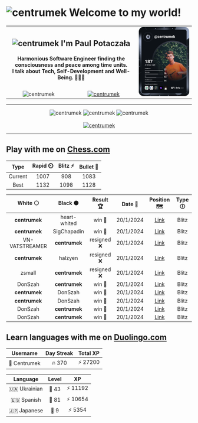 <h1>
  <img
    src="https://emojis.slackmojis.com/emojis/images/1531849430/4246/blob-sunglasses.gif"
    width="30"
    alt="centrumek"
  />
  Welcome to my world!
</h1>

<table>
  <tbody>
    <tr>
      <td align="center" width="70%" colspan="2">
        <h2>
          <img
            src="https://raw.githubusercontent.com/MartinHeinz/MartinHeinz/master/wave.gif"
            width="30px"
            alt="centrumek"
          />
          I'm Paul Potaczała
        </h2>
        <h4>
          Harmonious Software Engineer finding the consciousness and peace among time units.
          <br/>
          I talk about Tech, Self-Development and Well-Being. 🌿🧘🚀
        </h4>
      </td>
      <td width="30%" rowspan="2">
        <a href="https://app.daily.dev/centrumek">
          <img
            src="./devcard.svg"
            alt="centrumek"
          />
        </a>
      </td>
    </tr>
    <tr align="center">
      <td>
        <img
          src="https://komarev.com/ghpvc/?username=centrumek&label=visitors&color=0e75b6&style=flat"
          alt="centrumek"
        >
      </td>
      <td>
        <a href="https://stackoverflow.com/users/14496012/centrumek">
          <img
            src="https://stackoverflow.com/users/flair/14496012.png?theme=dark"
            alt="centrumek"
          >
        </a>
      </td>
    </tr>
  </tbody>
</table>

---
<div align="center">
  <img 
    src="https://github-readme-stats.vercel.app/api?username=centrumek&show_icons=true&count_private=true&theme=dark&hide_border=true&hide=issues,contribs&bg_color=00000000"
    alt="centrumek"
  />
  <img
    src="https://github-readme-stats.vercel.app/api/top-langs/?username=centrumek&layout=compact&hide_border=true&theme=dark&bg_color=00000000&langs_count=6&exclude_repo=air-statistic-app"
    alt="centrumek"
  />
  <img 
    src="https://github-readme-streak-stats.herokuapp.com?user=centrumek&theme=dark&hide_border=true&background=FFFFFF00"
    alt="centrumek"
  />
  <br/>
  <br/>
  <a href="https://www.buymeacoffee.com/centrumek">
    <img
      src="https://cdn.buymeacoffee.com/buttons/v2/default-orange.png"
      height="50"
      width="210"
      alt="centrumek"
    />
  </a>
</div>

---

## Play with me on [Chess.com](https://www.chess.com/member/centrumek)

<div align="center">
<!--START_SECTION:chessStats-->
<!-- Automatically generated with https://github.com/Balastrong/chess-stats-action -->

| Type | Rapid ⏲️ | Blitz ⚡ | Bullet 🔫 |
|:---:|:---:|:---:|:---:|
| Current | 1007 | 908 | 1083 |
| Best | 1132 | 1098 | 1128 |

| White ⚪ | Black ⚫ | Result 🏆 | Date 📅 | Position 🗺️ | Type 🕕 |
|:---:|:---:|:---:|:---:|:---:|:---:|
| **centrumek** | heart-whited | win 🥇 | 20/1/2024 | <a href="http://www.ee.unb.ca/cgi-bin/tervo/fen.pl?select=5k2/p4Q2/2pN4/2Pp4/6q1/2P4p/P4P1P/5K2 b - -">Link</a> | Blitz |
| **centrumek** | SigChapadin | win 🥇 | 20/1/2024 | <a href="http://www.ee.unb.ca/cgi-bin/tervo/fen.pl?select=7Q/R7/1p2k3/p4p2/5Pn1/5KP1/3R4/8 b - -">Link</a> | Blitz |
| VN-VATSTREAMER | **centrumek** | resigned ❌ | 20/1/2024 | <a href="http://www.ee.unb.ca/cgi-bin/tervo/fen.pl?select=r1b4Q/1pkp3p/p4p2/8/2BpP3/P7/P4PPK/R4R2 b - -">Link</a> | Blitz |
| **centrumek** | halzyen | resigned ❌ | 20/1/2024 | <a href="http://www.ee.unb.ca/cgi-bin/tervo/fen.pl?select=8/1q6/1P6/1K6/8/5kp1/8/8 w - -">Link</a> | Blitz |
| zsmall | **centrumek** | resigned ❌ | 20/1/2024 | <a href="http://www.ee.unb.ca/cgi-bin/tervo/fen.pl?select=2kr1b2/8/6p1/p1pNp1P1/1p2P3/P2P1P1Q/1P1B4/3K4 b - -">Link</a> | Blitz |
| DonSzah | **centrumek** | win 🥇 | 20/1/2024 | <a href="http://www.ee.unb.ca/cgi-bin/tervo/fen.pl?select=8/8/8/3q2KR/1k3P2/6P1/5n2/8 w - -">Link</a> | Blitz |
| **centrumek** | DonSzah | win 🥇 | 20/1/2024 | <a href="http://www.ee.unb.ca/cgi-bin/tervo/fen.pl?select=R1Q5/8/8/5kp1/7P/5K2/8/8 b - -">Link</a> | Blitz |
| **centrumek** | DonSzah | win 🥇 | 20/1/2024 | <a href="http://www.ee.unb.ca/cgi-bin/tervo/fen.pl?select=8/8/p4R2/3k1P2/P3p3/B3K2P/8/8 b - -">Link</a> | Blitz |
| DonSzah | **centrumek** | win 🥇 | 20/1/2024 | <a href="http://www.ee.unb.ca/cgi-bin/tervo/fen.pl?select=r1b3q1/ppp1p3/2n1k3/3p3r/3P3B/4b3/PPP3P1/RN2KR2 w Q -">Link</a> | Blitz |
| DonSzah | **centrumek** | win 🥇 | 20/1/2024 | <a href="http://www.ee.unb.ca/cgi-bin/tervo/fen.pl?select=8/8/8/5p2/PR1p1P1K/4k2P/2r3r1/8 w - -">Link</a> | Blitz |

<!--END_SECTION:chessStats-->
</div>

## Learn languages with me on [Duolingo.com](https://www.duolingo.com/profile/Centrumek)

<div align="center">
<!--START_SECTION:duolingoStats-->
<!-- Automatically generated with https://github.com/centrumek/duolingo-readme-stats-->

| Username | Day Streak | Total XP |
|:---:|:---:|:---:|
| 👤 Centrumek | 🔥 370 | ⚡ 27200 |

| Language | Level | XP |
|:---:|:---:|:---:|
| 🇺🇦 Ukrainian | 👑 43 | ⚡ 11192 |
| 🇪🇸 Spanish | 👑 81 | ⚡ 10654 |
| 🇯🇵 Japanese | 👑 9 | ⚡ 5354 |

<!--END_SECTION:duolingoStats-->
</div>
<!--
**centrumek/centrumek** is a ✨ _special_ ✨ repository because its `README.md` (this file) appears on your GitHub profile.

Here are some ideas to get you started:

- 🔭 I’m currently working on ...
- 🌱 I’m currently learning ...
- 👯 I’m looking to collaborate on ...
- 🤔 I’m looking for help with ...
- 💬 Ask me about ...
- 📫 How to reach me: ...
- 😄 Pronouns: ...
- ⚡ Fun fact: ...
-->
